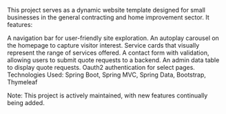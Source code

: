 This project serves as a dynamic website template designed for small businesses in the general contracting and home improvement sector. It features:

A navigation bar for user-friendly site exploration.
An autoplay carousel on the homepage to capture visitor interest.
Service cards that visually represent the range of services offered.
A contact form with validation, allowing users to submit quote requests to a backend.
An admin data table to display quote requests.
Oauth2 authentication for select pages.
Technologies Used: Spring Boot, Spring MVC, Spring Data, Bootstrap, Thymeleaf

Note: This project is actively maintained, with new features continually being added.
